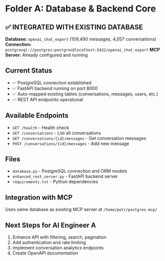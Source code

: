 # Folder A: Database & Backend Core

## ✅ INTEGRATED WITH EXISTING DATABASE

**Database:** `openai_chat_export` (109,490 messages, 4,057 conversations)
**Connection:** `postgresql://postgres:postgres@localhost:5432/openai_chat_export`
**MCP Server:** Already configured and running

## Current Status
- ✅ PostgreSQL connection established
- ✅ FastAPI backend running on port 8000
- ✅ Auto-mapped existing tables (conversations, messages, users, etc.)
- ✅ REST API endpoints operational

## Available Endpoints
- `GET /health` - Health check
- `GET /conversations` - List all conversations
- `GET /conversations/{id}/messages` - Get conversation messages
- `POST /conversations/{id}/messages` - Add new message

## Files
- `database.py` - PostgreSQL connection and ORM models
- `enhanced_rest_server.py` - FastAPI backend server
- `requirements.txt` - Python dependencies

## Integration with MCP
Uses same database as existing MCP server at `/home/petr/postgres-mcp/`

## Next Steps for AI Engineer A
1. Enhance API with filtering, search, pagination
2. Add authentication and rate limiting
3. Implement conversation analytics endpoints
4. Create OpenAPI documentation

